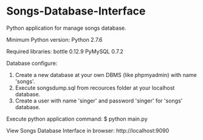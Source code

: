 # Songs-Database-Interface
Python application for manage songs database.

Minimum Python version:
Python 2.7.6

Required libraries:
bottle 0.12.9
PyMySQL 0.7.2

Database configure:
1) Create a new database at your own DBMS (like phpmyadmin) with name 'songs'.
2) Execute songsdump.sql from recources folder at your localhost database.
3) Create a user with name 'singer' and password 'singer' for 'songs' database.

Execute python application command:
$ python main.py

View Songs Database Interface in browser:
http://localhost:9090
